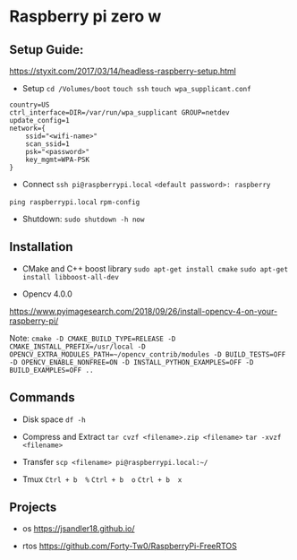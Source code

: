 # Raspberry pi zero w

## Setup Guide: 
https://styxit.com/2017/03/14/headless-raspberry-setup.html

* Setup
```cd /Volumes/boot```
```touch ssh```
```touch wpa_supplicant.conf```

```
country=US
ctrl_interface=DIR=/var/run/wpa_supplicant GROUP=netdev
update_config=1
network={
    ssid="<wifi-name>"
    scan_ssid=1
    psk="<password>"
    key_mgmt=WPA-PSK
}
```

* Connect
```ssh pi@raspberrypi.local```
```<default password>: raspberry```

```ping raspberrypi.local```
```rpm-config```


* Shutdown: 
```sudo shutdown -h now```

## Installation

* CMake and C++ boost library
```sudo apt-get install cmake```
```sudo apt-get install libboost-all-dev```

* Opencv 4.0.0

https://www.pyimagesearch.com/2018/09/26/install-opencv-4-on-your-raspberry-pi/

Note: 
```cmake -D CMAKE_BUILD_TYPE=RELEASE -D CMAKE_INSTALL_PREFIX=/usr/local -D OPENCV_EXTRA_MODULES_PATH=~/opencv_contrib/modules -D BUILD_TESTS=OFF -D OPENCV_ENABLE_NONFREE=ON -D INSTALL_PYTHON_EXAMPLES=OFF -D BUILD_EXAMPLES=OFF ..```


## Commands

* Disk space
```df -h```

* Compress and Extract
```tar cvzf <filename>.zip <filename>```
```tar -xvzf <filename>```

* Transfer
```scp <filename> pi@raspberrypi.local:~/```


* Tmux 
```Ctrl + b  %```
```Ctrl + b  o```
```Ctrl + b  x```



## Projects

* os
https://jsandler18.github.io/

* rtos
https://github.com/Forty-Tw0/RaspberryPi-FreeRTOS




